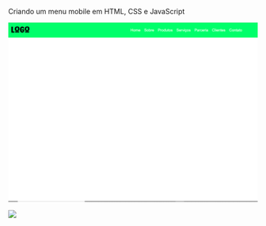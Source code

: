 Criando um menu mobile em HTML, CSS e JavaScript

<img src="desktop.PNG"> <br>

<img src="molile.PNG">